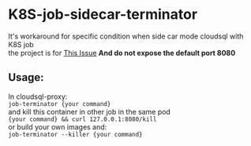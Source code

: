 # K8S-job-sidecar-terminator
It's workaround for specific condition when side car mode cloudsql with K8S job  
the project is for [This Issue](https://github.com/kubernetes/kubernetes/issues/25908)
**And do not expose the default port 8080**  

## Usage:
In cloudsql-proxy:  
`job-terminator {your command}`  
and kill this container in other job in the same pod  
`{your command} && curl 127.0.0.1:8080/kill`  
or build your own images and:  
`job-terminator --killer {your command}`  
